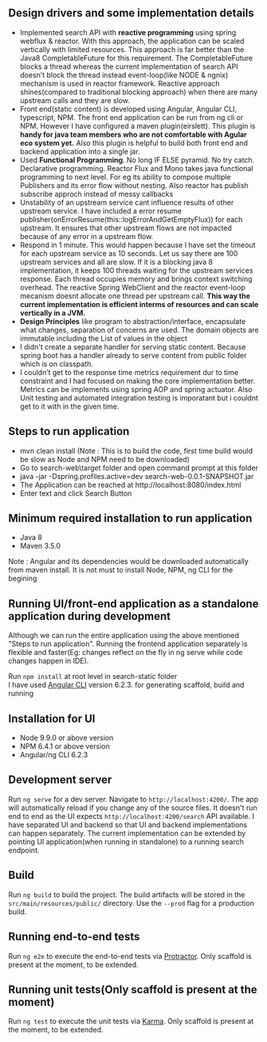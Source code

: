 
## Design drivers and some implementation details

<ul>
<li>
Implemented search API with <b>reactive programming</b> using spring webflux & reactor. 
With this approach, the application can be scaled vertically with limited resources.
This approach is far better than the Java8 CompletableFuture for this requirement. 
The CompletableFuture blocks a thread whereas the current implementation of search API doesn’t block the thread instead event-loop(like NODE & ngnix) mechanism is used in reactor framework.
Reactive approach shines(compared to traditional blocking approach) when there are many upstream calls and they are slow.
</li>

<li>
Front end(static content) is developed using Angular, Angular CLI, typescript, NPM. 
The front end application can be run from ng cli or NPM. 
However I have configured a maven plugin(eirslett). 
This plugin is <b>handy for java team members who are not comfortable with Agular eco system yet.</b> 
Also this plugin is helpful to build both front end and backend application into a single jar.
</li>

<li>Used <b>Functional Programming</b>. No long IF ELSE pyramid. No try catch. Declarative programming.
Reactor Flux and Mono takes java functional programming to next level. For eg its ability to compose multiple Publishers and its error flow without nesting. 
Also reactor has publish subscribe approch instead of messy callbacks
</li>

<li>
Unstability of an upstream service cant influence results of other upstream service. 
I have included a error resume publisher(onErrorResume(this::logErrorAndGetEmptyFlux)) for each upstream. It ensures that other upstream flows are not impacted because of any error in a upstream flow.
</li>

<li>
Respond in 1 minute. This would happen because I have set the timeout for each upstream service as 10 seconds.
Let us say there are 100 upstream services and all are slow. If it is a blocking java 8 implementation, it keeps 100 threads waiting for the upstream services response. Each thread occupies memory and brings context switching overhead.
The reactive Spring WebClient and the reactor event-loop mecanism doesnt allocate one thread per upstream call.
<b>This way the current implementation is efficient interms of resources and can scale vertically in a JVM.</b>  
</li>

<li><b>Design Principles</b> like program to abstraction/interface, encapsulate what changes, separation of concerns are used. 
The domain objects are immutable including the List of values in the object</li>

<li>I didn't create a separate handler for serving static content. Because spring boot has a handler already to serve content from  public folder which is on classpath.</li>

<li>I couldn’t get to the response time metrics requirement dur to time constraint and I had focused on making the core implementation better. 
Metrics can be implements using spring AOP and spring actuator.
Also Unit testing and automated integration testing is imporatant but i couldnt get to it with in the given time. 
</li>
</ul>

## Steps to run application
<ul>
<li>mvn clean install (Note : This is to build the code, first time build would be slow as Node and NPM need to be downloaded)</li>
<li>Go to search-web\target folder and open command prompt at this folder</li>
<li>java -jar -Dspring.profiles.active=dev search-web-0.0.1-SNAPSHOT.jar</li>
<li>The Application can be reached at http://localhost:8080/index.html</li>
<li>Enter text and click Search Button </li>
</ul>

## Minimum required installation to run application

<ul>
<li>Java 8</li>
<li>Maven 3.5.0</li>
</ul>
Note : Angular and its dependencies would be downloaded automatically from maven install. 
It is not must to install Node, NPM, ng CLI for the begining


## Running UI/front-end application as a standalone application during development

Although we can run the entire application using the above mentioned "Steps to run application".
Running the frontend application separately is flexible and faster(Eg: changes reflect on the fly in ng serve while code changes happen in IDE).

Run `npm install` at root level in search-static folder<br>
I have used [Angular CLI](https://github.com/angular/angular-cli) version 6.2.3. for generating scaffold, build and running  

## Installation for UI
<ul>
<li>Node 9.9.0 or above version</li>
<li>NPM 6.4.1 or above version</li>
<li>Angular/ng CLI 6.2.3</li>
</ul>

## Development server

Run `ng serve` for a dev server. Navigate to `http://localhost:4200/`. The app will automatically reload if you change any of the source files.
It doesn't run end to end as the UI expects `http://localhost:4200/search` API available. 
I have separated UI and backend so that UI and backend implementations can happen separately.
The current implementation can be extended by pointing UI application(when running in standalone) to a running search endpoint.  

## Build

Run `ng build` to build the project. The build artifacts will be stored in the `src/main/resources/public/` directory. Use the `--prod` flag for a production build.

## Running end-to-end tests
Run `ng e2e` to execute the end-to-end tests via [Protractor](http://www.protractortest.org/).
Only scaffold is present at the moment, to be extended.

## Running unit tests(Only scaffold is present at the moment)
Run `ng test` to execute the unit tests via [Karma](https://karma-runner.github.io).
Only scaffold is present at the moment, to be extended.
